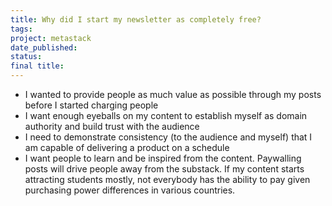 ```yaml
---
title: Why did I start my newsletter as completely free?
tags: 
project: metastack
date_published: 
status: 
final title:
---
```

- I wanted to provide people as much value as possible through my posts before I started charging people
- I want enough eyeballs on my content to establish myself as domain authority and build trust with the audience
- I need to demonstrate consistency (to the audience and myself) that I am capable of delivering a product on a schedule
- I want people to learn and be inspired from the content. Paywalling posts will drive people away from the substack. If my content starts attracting students mostly, not everybody has the ability to pay given purchasing power differences in various countries.

